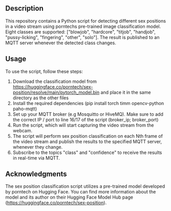 ## Description
This repository contains a Python script for detecting different sex positions in a video stream using porntechs pre-trained image classification model. Eight classes are supported: ["blowjob", "hardcore", "titjob", "handjob", "pussy-licking", "fingering", "other", "solo"]. The result is published to an MQTT server whenever the detected class changes.


## Usage
To use the script, follow these steps:

1. Download the classification model from https://huggingface.co/porntech/sex-position/resolve/main/pytorch_model.bin and place it in the same directory as the other files
2. Install the required dependencies (pip install torch timm opencv-python paho-mqtt)
3. Set up your MQTT broker (e.g Mosquitto or HiveMQ). Make sure to add the correct IP / port to line 16/17 of the script (broker_ip; broker_port)
4. Run the script, which will start capturing the video stream from the webcam.
5. The script will perform sex position classification on each Nth frame of the video stream and publish the results to the specified MQTT server, whenever they change.
6. Subscribe to the topics "class" and "confidence" to receive the results in real-time via MQTT.


## Acknowledgments
The sex position classification script utilizes a pre-trained model developed by porntech on Hugging Face. You can find more information about the model and its author on their Hugging Face Model Hub page (https://huggingface.co/porntech/sex-position).
